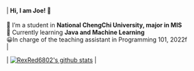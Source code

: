 

| __Hi, I am Joe! 👋__<br/><br/>🔭 I’m a student in **National ChengChi University, major in MIS** <br/>🌱 Currently learning **Java and Machine Learning** <br/>😀In charge of the teaching assistant in Programming 101, <t>2022f<br/> | 

| [![RexRed6802's github stats](https://github-readme-stats.vercel.app/api?username=RexRed6802&show_icons=true&theme=dracula)](https://github.com/anuraghazra/github-readme-stats) |


<div align=center><b></b></div>


